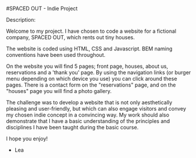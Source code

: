 #SPACED OUT - Indie Project


Description:

Welcome to my project. I have chosen to code a website for a fictional company, SPACED OUT, which rents out tiny houses.

The website is coded using HTML, CSS and Javascript. BEM naming conventions have been used throughout.

On the website you will find 5 pages; front page, houses, about us, reservations and a 'thank you' page. By using the navigation links (or burger menu depending on which device you use) you can click around these pages.
There is a contact form on the "reservations" page, and on the "houses" page you will find a photo gallery.


The challenge was to develop a website that is not only aesthetically pleasing and user-friendly, but which can also engage visitors and convey my chosen indie concept in a convincing way. My work should also demonstrate that I have a basic understanding of the principles and disciplines I have been taught during the basic course.

 I hope you enjoy!

 - Lea